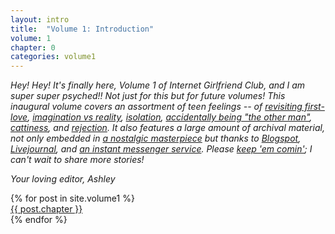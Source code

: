 ```yaml
---
layout: intro
title:  "Volume 1: Introduction"
volume: 1
chapter: 0
categories: volume1
---
```


*Hey! Hey! It's finally here, Volume 1 of Internet Girlfriend Club, and I am super super psyched!! Not just for this but for future volumes! This inaugural volume covers an assortment of teen feelings -- of [revisiting first-love]((/volume1/1.html)), [imagination vs reality](/volume1/2.html), [isolation](/volume1/2.html), [accidentally being "the other man"](/volume1/4.html), [cattiness](/volume1/5.html), and [rejection](/volume1/6.html). It also features a large amount of archival material, not only embedded in [a nostalgic masterpiece](/volume1/3.html) but thanks to [Blogspot](/volume1/2.html), [Livejournal](/volume1/6.html), and [an instant messenger service](/volume1/5.html). Please [keep 'em comin'](/cfp); I can't wait to share more stories!*

*Your loving editor, Ashley*

<div class="showcase center">
  {% for post in site.volume1 %}
    <div class="showcase-item"><a href="{{ post.url }}">{{ post.chapter }}</a></div>
  {% endfor %}
</div>

